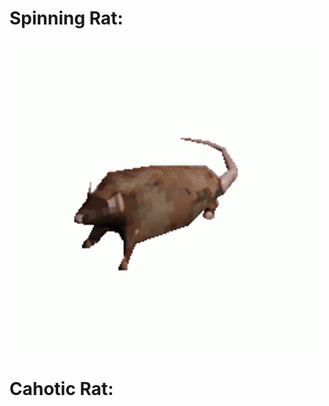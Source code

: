 # Spinning Rat:
  
![gif](https://github.com/A6A2SB6BT/A6A2SB6BT/blob/main/rat-spinning.gif)


# Cahotic Rat:
